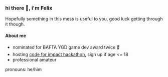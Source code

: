 ### hi there 👋, i'm Felix

Hopefully something in this mess is useful to you, good luck getting through it though. 

#### About me
- nominated for BAFTA YGD game dev award twice 🎖
- hosting [code for impact hackathon](https://go.codeforimpact.dev), sign up if age <= 18
- professional amateur

pronouns: he/him

<!--
**felixm-byte/felixm-byte** is a ✨ _special_ ✨ repository because its `README.md` (this file) appears on your GitHub profile.

Here are some ideas to get you started:

- 🔭 I’m currently working on ...

- 👯 I’m looking to collaborate on ...
- 🤔 I’m looking for help with ...
- 💬 Ask me about ...
- 📫 How to reach me: ...

- ⚡ Fun fact: ...
-->
